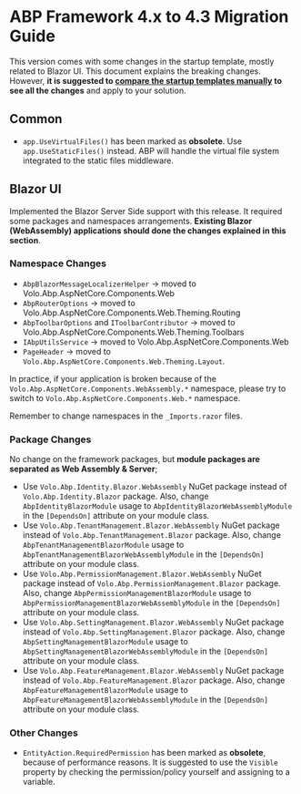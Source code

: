 # ABP Framework 4.x to 4.3 Migration Guide

This version comes with some changes in the startup template, mostly related to Blazor UI. This document explains the breaking changes. However, **it is suggested to [compare the startup templates manually](Upgrading-Startup-Template.md) to see all the changes** and apply to your solution.

## Common

* `app.UseVirtualFiles()` has been marked as **obsolete**. Use `app.UseStaticFiles()` instead. ABP will handle the virtual file system integrated to the static files middleware.

## Blazor UI

Implemented the Blazor Server Side support with this release. It required some packages and namespaces arrangements. **Existing Blazor (WebAssembly) applications should done the changes explained in this section**.

### Namespace Changes

- `AbpBlazorMessageLocalizerHelper` -> moved to Volo.Abp.AspNetCore.Components.Web
- `AbpRouterOptions` -> moved to Volo.Abp.AspNetCore.Components.Web.Theming.Routing
- `AbpToolbarOptions` and `IToolbarContributor` -> moved to Volo.Abp.AspNetCore.Components.Web.Theming.Toolbars
- `IAbpUtilsService` -> moved to Volo.Abp.AspNetCore.Components.Web
- `PageHeader` -> moved to `Volo.Abp.AspNetCore.Components.Web.Theming.Layout`.

In practice, if your application is broken because of the `Volo.Abp.AspNetCore.Components.WebAssembly.*` namespace, please try to switch to `Volo.Abp.AspNetCore.Components.Web.*` namespace.

Remember to change namespaces in the `_Imports.razor` files.

### Package Changes

No change on the framework packages, but **module packages are separated as Web Assembly & Server**;

* Use `Volo.Abp.Identity.Blazor.WebAssembly` NuGet package instead of `Volo.Abp.Identity.Blazor` package. Also, change `AbpIdentityBlazorModule` usage to `AbpIdentityBlazorWebAssemblyModule` in the `[DependsOn]` attribute on your module class.
* Use `Volo.Abp.TenantManagement.Blazor.WebAssembly` NuGet package instead of `Volo.Abp.TenantManagement.Blazor` package. Also, change `AbpTenantManagementBlazorModule` usage to `AbpTenantManagementBlazorWebAssemblyModule` in the `[DependsOn]` attribute on your module class.
* Use `Volo.Abp.PermissionManagement.Blazor.WebAssembly` NuGet package instead of `Volo.Abp.PermissionManagement.Blazor` package. Also, change `AbpPermissionManagementBlazorModule` usage to `AbpPermissionManagementBlazorWebAssemblyModule` in the `[DependsOn]` attribute on your module class.
* Use `Volo.Abp.SettingManagement.Blazor.WebAssembly` NuGet package instead of `Volo.Abp.SettingManagement.Blazor` package. Also, change `AbpSettingManagementBlazorModule` usage to `AbpSettingManagementBlazorWebAssemblyModule` in the `[DependsOn]` attribute on your module class.
* Use `Volo.Abp.FeatureManagement.Blazor.WebAssembly` NuGet package instead of `Volo.Abp.FeatureManagement.Blazor` package. Also, change `AbpFeatureManagementBlazorModule` usage to `AbpFeatureManagementBlazorWebAssemblyModule` in the `[DependsOn]` attribute on your module class.

### Other Changes

* `EntityAction.RequiredPermission` has been marked as **obsolete**, because of performance reasons. It is suggested to use the `Visible` property by checking the permission/policy yourself and assigning to a variable. 